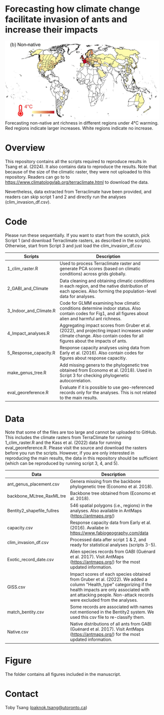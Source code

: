 # Forecasting how climate change facilitate invasion of ants and increase their impacts
![](readme_figure.jpg)
Forecasting non-native ant richness in different regions under 4°C warming. Red regions indicate larger increases. White regions indicate no increase.

# Overview
This repository contains all the scripts required to reproduce results in Tsang et al. (2024). 
It also contains data to reproduce the results.
Note that because of the size of the climatic raster, they were not uploaded to this repository. Readers can go to to https://www.climatologylab.org/terraclimate.html to download the data.

Nevertheless, data extracted from Terraclimate have been provided, and readers can skip script 1 and 2 and directly run the analyses (clim_invasion_df.csv). 

# Code
Please run these sequentially. If you want to start from the scratch, pick Script 1 (and download Terraclimate rasters, as described in the scripts).
Otherwise, start from Script 3 and just load the clim_invasion_df.csv

|Scripts|Description|
|---|---|
|1_clim_raster.R| Used to process Terraclimate raster and generate PCA scores (based on climatic conditions) across grids globally. 
|2_GABI_and_Climate| Data cleaning and obtaining climatic conditions in each region, and the native distribution of each species. Also forming the population-level data for analyses. 
|3_Indoor_and_Climate.R| Code for GLMM examining how climatic conditions determine indoor status. Also contain codes for Fig1, and all figures about alien and harmful ant richness.
|4_Impact_analyses.R| Aggregating impact scores from Gruber et al. (2022), and projecting impact increases under climate change. Also contain codes for all figures about the impacts of ants.
|5_Response_capacity.R| Response capacity analyses using data from Early et al. (2016). Also contain codes for figures about response capacitiy.
|make_genus_tree.R| Add missing genera to the phylogenetic tree obtained from Economo et al. (2018). Used in Script 3 for checking phylogenetic autocorrelation.
|eval_georeference.R| Evaluate if it is possible to use geo-referenced records only for the analyses. This is not related to the main results.

# Data
Note that some of the files are too large and cannot be uploaded to GitHub. This includes the climate rasters from TerraClimate for running 1_clim_raster.R and the Kass et al. (2022) data for running eval_georeference.R. Please visit the source and download the rasters before you run the scripts. However, if you are only interested in reproducing the main results, the data in this repository should be sufficient (which can be reproduced by running script 3, 4, and 5).

|Data|Description|
|---|---|
|ant_genus_placement.csv| Genera missing from the backbone phylogenetic tree (Economo et al. 2018). 
|backbone_MLtree_RaxML.tre| Backbone tree obtained from (Economo et al. 2018). 
|Bentity2_shapefile_fullres| 546 spatial polygons (i.e., regions) in the analyses. Also available in AntMaps (https://antmaps.org/)
|capacity.csv| Response capacity data from Early et al. (2016). Availabe in https://www.fabiogeography.com/data
|clim_invasion_df.csv| Processed data after script 1 & 2, and ready for statistical analyses (scripts 3-5). 
|Exotic_record_date.csv| Alien species records from GABI (Guénard et al. 2017). Visit AntMaps (https://antmaps.org/) for the most updated information.
|GISS.csv| Impact scores of each species obtained from Gruber et al. (2022). We added a column "Health_type" categorizing if the health impacts are only associated with ant attacking people. Non-attack records were excluded from the analyses.
|match_bentity.csv| Some records are associated with names not mentioned in the Bentity2 system. We used this csv file to re-classify them. 
|Native.csv| Native distributions of all ants from GABI (Guénard et al. 2017). Visit AntMaps (https://antmaps.org/) for the most updated information.

# Figure
The folder contains all figures included in the manuscript.

# Contact
Toby Tsang (paknok.tsang@utoronto.ca)
